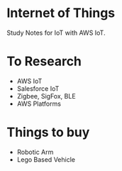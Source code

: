 # Internet of Things
Study Notes for IoT with AWS IoT.

# To Research
- AWS IoT
- Salesforce IoT
- Zigbee, SigFox, BLE
- AWS Platforms


# Things to buy
- Robotic Arm
- Lego Based Vehicle
